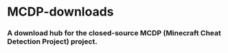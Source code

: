 # MCDP-downloads
### A download hub for the closed-source MCDP (Minecraft Cheat Detection Project) project.
